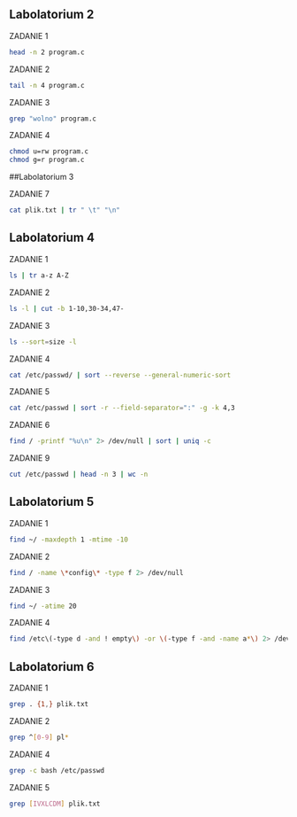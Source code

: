 ## Labolatorium 2 

ZADANIE 1

```sh
head -n 2 program.c
```

ZADANIE 2 

```sh
tail -n 4 program.c
```


ZADANIE 3

```sh
grep "wolno" program.c
```

ZADANIE 4
```sh
chmod u=rw program.c
chmod g=r program.c
```

##Labolatorium 3

ZADANIE 7
```sh
cat plik.txt | tr " \t" "\n"
```

## Labolatorium 4

ZADANIE 1

```sh
ls | tr a-z A-Z
```

ZADANIE 2

```sh
ls -l | cut -b 1-10,30-34,47-
```

ZADANIE 3

```sh
ls --sort=size -l
```

ZADANIE 4

```sh
cat /etc/passwd/ | sort --reverse --general-numeric-sort
```

ZADANIE 5
```sh
cat /etc/passwd | sort -r --field-separator=":" -g -k 4,3
```

ZADANIE 6
```sh
find / -printf "%u\n" 2> /dev/null | sort | uniq -c
```

ZADANIE 9
```sh
cut /etc/passwd | head -n 3 | wc -n
```

## Labolatorium 5

ZADANIE 1

```sh
find ~/ -maxdepth 1 -mtime -10
```

ZADANIE 2

```sh
find / -name \*config\* -type f 2> /dev/null
```

ZADANIE 3

```sh
find ~/ -atime 20
```

ZADANIE 4

```sh
find /etc\(-type d -and ! empty\) -or \(-type f -and -name a*\) 2> /dev/null
```

## Labolatorium 6

ZADANIE 1
```sh
grep . {1,} plik.txt
```

ZADANIE 2

```sh
grep ^[0-9] pl*
```
ZADANIE 4

```sh
grep -c bash /etc/passwd
```

ZADANIE 5

```sh
grep [IVXLCDM] plik.txt
```

